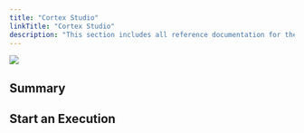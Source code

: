 ```yaml
---
title: "Cortex Studio"
linkTitle: "Cortex Studio"
description: "This section includes all reference documentation for the APIs exposed by Cortex Studio."
---
```


<img src="/images/work-in-progress.jpg">

## Summary

## Start an Execution
